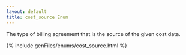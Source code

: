 ```yaml
---
layout: default
title: cost_source Enum
---
```


The type of billing agreement that is the source of the given cost data.

{% include genFiles/enums/cost_source.html %}
